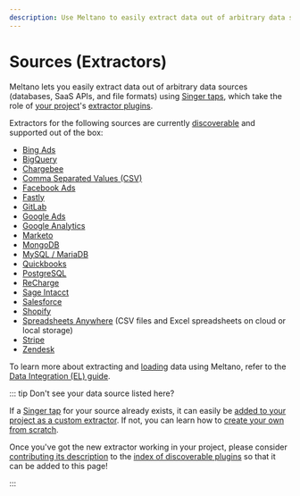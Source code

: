 ```yaml
---
description: Use Meltano to easily extract data out of arbitrary data sources (databases, SaaS APIs, and file formats) using Singer taps.
---
```


# Sources (Extractors)

Meltano lets you easily extract data out of arbitrary data sources (databases, SaaS APIs, and file formats) using [Singer taps](https://www.singer.io/), which take the role of [your project](/docs/project.html)'s [extractor plugins](/docs/plugins.html#extractors).


Extractors for the following sources are currently [discoverable](/docs/plugins.html#discoverable-plugins) and supported out of the box:

- [Bing Ads](/plugins/extractors/bing-ads.html)
- [BigQuery](/plugins/extractors/bigquery.html)
- [Chargebee](/plugins/extractors/chargebee.html)
- [Comma Separated Values (CSV)](/plugins/extractors/csv.html)
- [Facebook Ads](/plugins/extractors/facebook.html)
- [Fastly](/plugins/extractors/fastly.html)
- [GitLab](/plugins/extractors/gitlab.html)
- [Google Ads](/plugins/extractors/adwords.html)
- [Google Analytics](/plugins/extractors/google-analytics.html)
- [Marketo](/plugins/extractors/marketo.html)
- [MongoDB](/plugins/extractors/mongodb.html)
- [MySQL / MariaDB](/plugins/extractors/mysql.html)
- [Quickbooks](/plugins/extractors/quickbooks.html)
- [PostgreSQL](/plugins/extractors/postgres.html)
- [ReCharge](/plugins/extractors/recharge.html)
- [Sage Intacct](/plugins/extractors/intacct.html)
- [Salesforce](/plugins/extractors/salesforce.html)
- [Shopify](/plugins/extractors/shopify.html)
- [Spreadsheets Anywhere](/plugins/extractors/spreadsheets-anywhere.html) (CSV files and Excel spreadsheets on cloud or local storage)
- [Stripe](/plugins/extractors/stripe.html)
- [Zendesk](/plugins/extractors/zendesk.html)

To learn more about extracting and [loading](/plugins/loaders/) data using Meltano, refer to the [Data Integration (EL) guide](/docs/integration.html).

::: tip Don't see your data source listed here?

If a [Singer tap](https://www.singer.io/#taps) for your source already exists,
it can easily be [added to your project as a custom extractor](/docs/plugin-management.html#custom-plugins).
If not, you can learn how to [create your own from scratch](/tutorials/create-a-custom-extractor.html).

Once you've got the new extractor working in your project, please consider
[contributing its description](/docs/contributor-guide.html#discoverable-plugins)
to the [index of discoverable plugins](/docs/plugins.html#discoverable-plugins)
so that it can be added to this page!

:::
